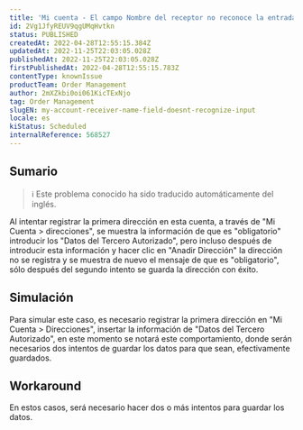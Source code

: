 ```yaml
---
title: 'Mi cuenta - El campo Nombre del receptor no reconoce la entrada.'
id: 2Vg1JfyREUV9qgUMqHvtkn
status: PUBLISHED
createdAt: 2022-04-28T12:55:15.384Z
updatedAt: 2022-11-25T22:03:05.028Z
publishedAt: 2022-11-25T22:03:05.028Z
firstPublishedAt: 2022-04-28T12:55:15.783Z
contentType: knownIssue
productTeam: Order Management
author: 2mXZkbi0oi061KicTExNjo
tag: Order Management
slugEN: my-account-receiver-name-field-doesnt-recognize-input
locale: es
kiStatus: Scheduled
internalReference: 568527
---
```


## Sumario

>ℹ️ Este problema conocido ha sido traducido automáticamente del inglés.


Al intentar registrar la primera dirección en esta cuenta, a través de "Mi Cuenta > direcciones", se muestra la información de que es "obligatorio" introducir los "Datos del Tercero Autorizado", pero incluso después de introducir esta información y hacer clic en "Anadir Dirección" la dirección no se registra y se muestra de nuevo el mensaje de que es "obligatorio", sólo después del segundo intento se guarda la dirección con éxito.




## Simulación


Para simular este caso, es necesario registrar la primera dirección en "Mi Cuenta > Direcciones", insertar la información de "Datos del Tercero Autorizado", en este momento se notará este comportamiento, donde serán necesarios dos intentos de guardar los datos para que sean, efectivamente guardados.



## Workaround


En estos casos, será necesario hacer dos o más intentos para guardar los datos.

